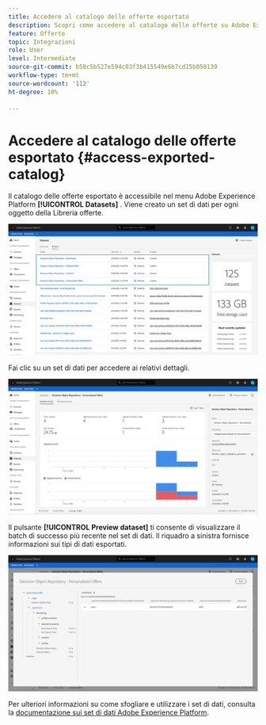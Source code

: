 ```yaml
---
title: Accedere al catalogo delle offerte esportato
description: Scopri come accedere al catalogo delle offerte su Adobe Experience Platform una volta esportato.
feature: Offerte
topic: Integrazioni
role: User
level: Intermediate
source-git-commit: b58c5b527e594c03f3b415549e6b7cd15b050139
workflow-type: tm+mt
source-wordcount: '112'
ht-degree: 10%

---
```


# Accedere al catalogo delle offerte esportato {#access-exported-catalog}

Il catalogo delle offerte esportato è accessibile nel menu Adobe Experience Platform **[!UICONTROL Datasets]** . Viene creato un set di dati per ogni oggetto della Libreria offerte.

![](../../assets/datasets-list.png)

Fai clic su un set di dati per accedere ai relativi dettagli.

![](../../assets/dataset-activity.png)

Il pulsante **[!UICONTROL Preview dataset]** ti consente di visualizzare il batch di successo più recente nel set di dati. Il riquadro a sinistra fornisce informazioni sui tipi di dati esportati.

![](../../assets/dataset-preview.png)

Per ulteriori informazioni su come sfogliare e utilizzare i set di dati, consulta la [documentazione sui set di dati Adobe Experience Platform](https://experienceleague.adobe.com/docs/experience-platform/catalog/datasets/user-guide.html?lang=en#getting-started).
